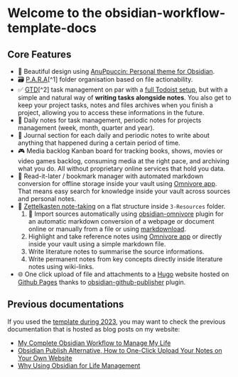# Welcome to the obsidian-workflow-template-docs

## Core Features

- 🎨 Beautiful design using [AnuPpuccin: Personal theme for Obsidian](https://github.com/AnubisNekhet/anuppuccin).
- 🗃️ [P.A.R.A](https://fortelabs.com/blog/para/)[^1] folder organisation based on file actionability.
- ✅ [GTD](https://gettingthingsdone.com/)[^2] task management on par with a [full Todoist setup](https://todoist.com/fr/productivity-methods/getting-things-done), but with a simple and natural way of **writing tasks alongside notes**. You also get to keep your project tasks, notes and files archives when you finish a project, allowing you to access these informations in the future.
- 📅 Daily notes for task management, periodic notes for projects management (week, month, quarter and year).
- 📓 Journal section for each daily and periodic notes to write about anything that happened during a certain period of time.
- 🎮 Media backlog Kanban board for tracking books, shows, movies or video games backlog, consuming media at the right pace, and archiving what you do. All without proprietary online services that hold you data.
- 🔗 Read-it-later / bookmark manager with automated markdown conversion for offline storage inside your vault using [Omnivore app](https://omnivore.app/). That means easy search for knowledge inside your vault across sources and personal notes.
- 📝 [Zettelkasten note-taking](https://everlaab.com/methode-zettelkasten-comment-prendre-des-notes-utiles/) on a flat structure inside `3-Resources` folder.
    1. 📎 Import sources automatically using [obsidian-omnivore](https://github.com/omnivore-app/obsidian-omnivore) plugin for an automatic markdown conversion of a webpage or document online or manually from a file or using [markdownload](https://github.com/deathau/markdownload).
    2. Highlight and take reference notes using [Omnivore app](https://omnivore.app/) or directly inside your vault using a simple markdown file.
    3. Write literature notes to summarise the source informations.
    4. Write permanent notes from key concepts directly inside literature notes using wiki-links.
- 🌐 One click upload of file and attachments to a [Hugo](https://gohugo.io/) website hosted on [Github Pages](https://pages.github.com/) thanks to [obsidian-github-publisher](https://github.com/ObsidianPublisher/obsidian-github-publisher) plugin.

## Previous documentations

If you used the [template during 2023](https://github.com/mathisgauthey/obsidian-workflow-template/releases/tag/0.0.1), you may want to check the previous documentation that is hosted as blog posts on my website:

- [My Complete Obsidian Workflow to Manage My Life](https://mathisgauthey.github.io/my-complete-obsidian-workflow-to-manage-my-life/)
- [Obsidian Publish Alternative, How to One-Click Upload Your Notes on Your Own Website](https://mathisgauthey.github.io/obsidian-publish-alternative-how-to-one-click-upload-your-notes-on-your-own-website/)
- [Why Using Obsidian for Life Management](https://mathisgauthey.github.io/why-using-obsidian-for-life-management/)

